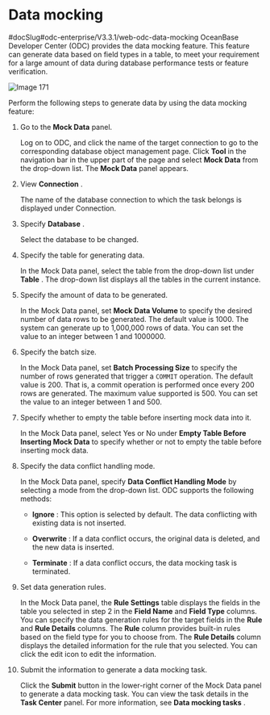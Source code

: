 Data mocking 
=================================
#docSlug#odc-enterprise/V3.3.1/web-odc-data-mocking
OceanBase Developer Center (ODC) provides the data mocking feature. This feature can generate data based on field types in a table, to meet your requirement for a large amount of data during database performance tests or feature verification. 

![Image 171](https://help-static-aliyun-doc.aliyuncs.com/assets/img/en-US/8315511561/p240476.png)

Perform the following steps to generate data by using the data mocking feature:

1. Go to the **Mock Data** panel. 

   Log on to ODC, and click the name of the target connection to go to the corresponding database object management page. Click **Tool** in the navigation bar in the upper part of the page and select **Mock Data** from the drop-down list. The **Mock Data** panel appears.
   

2. View **Connection** . 

   The name of the database connection to which the task belongs is displayed under Connection.
   

3. Specify **Database** . 

   Select the database to be changed.
   

4. Specify the table for generating data. 

   In the Mock Data panel, select the table from the drop-down list under **Table** . The drop-down list displays all the tables in the current instance.
   

5. Specify the amount of data to be generated. 

   In the Mock Data panel, set **Mock Data Volume** to specify the desired number of data rows to be generated. The default value is 1000. The system can generate up to 1,000,000 rows of data. You can set the value to an integer between 1 and 1000000.
   

6. Specify the batch size. 

   In the Mock Data panel, set **Batch Processing Size** to specify the number of rows generated that trigger a `COMMIT` operation. The default value is 200. That is, a commit operation is performed once every 200 rows are generated. The maximum value supported is 500. You can set the value to an integer between 1 and 500.
   

7. Specify whether to empty the table before inserting mock data into it. 

   In the Mock Data panel, select Yes or No under **Empty Table Before Inserting Mock Data** to specify whether or not to empty the table before inserting mock data.
   

8. Specify the data conflict handling mode. 

   In the Mock Data panel, specify **Data Conflict Handling Mode** by selecting a mode from the drop-down list. ODC supports the following methods:
   * **Ignore** : This option is selected by default. The data conflicting with existing data is not inserted.

     
   
   * **Overwrite** : If a data conflict occurs, the original data is deleted, and the new data is inserted.

     
   
   * **Terminate** : If a data conflict occurs, the data mocking task is terminated.

     
   

   

9. Set data generation rules. 

   In the Mock Data panel, the **Rule Settings** table displays the fields in the table you selected in step 2 in the **Field Name** and **Field Type** columns. You can specify the data generation rules for the target fields in the **Rule** and **Rule Details** columns. The **Rule** column provides built-in rules based on the field type for you to choose from. The **Rule Details** column displays the detailed information for the rule that you selected. You can click the edit icon to edit the information.
   

10. Submit the information to generate a data mocking task. 

    Click the **Submit** button in the lower-right corner of the Mock Data panel to generate a data mocking task. You can view the task details in the **Task Center** panel. For more information, see **Data mocking tasks** . 

    



